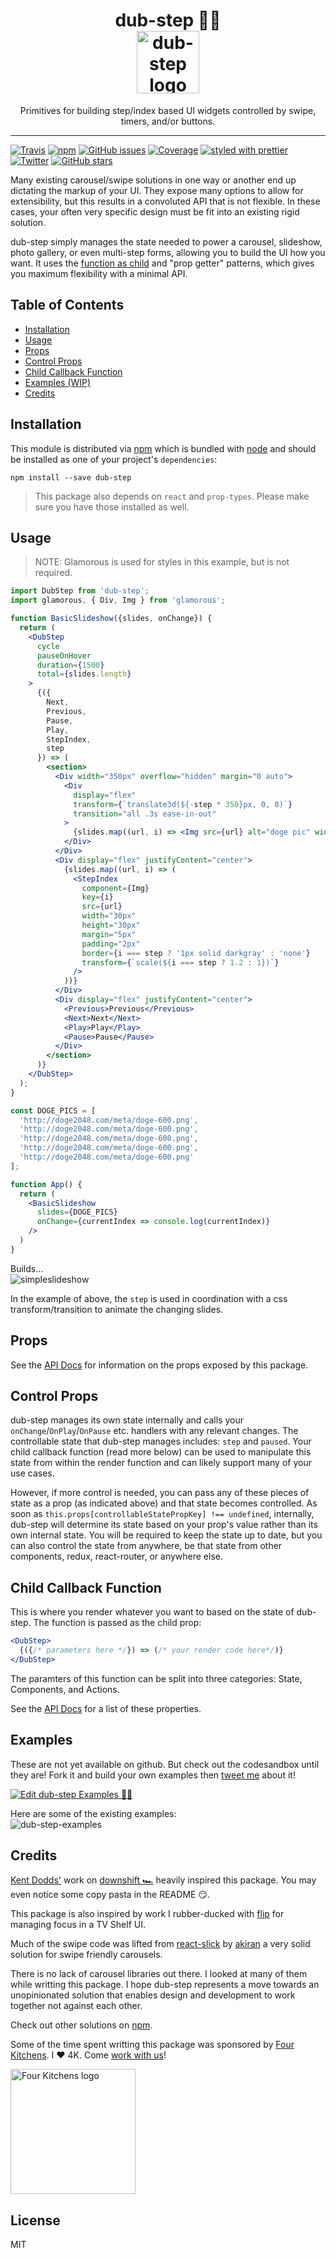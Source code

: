 <h1 align="center">
  dub-step 🕺🏽
    </br>
    <img src="https://user-images.githubusercontent.com/1127238/30524706-690c72e0-9bad-11e7-9feb-4c76f572bdfc.png" alt="dub-step logo" title="dub-step logo" width="100">
</h1>
<p align="center">Primitives for building step/index based UI widgets controlled by swipe, timers, and/or buttons.</p>
<hr />

[![Travis](https://img.shields.io/travis/infiniteluke/dub-step.svg?style=flat-square)](https://travis-ci.org/infiniteluke/dub-step)
[![npm](https://img.shields.io/npm/v/dub-step.svg?style=flat-square)](https://www.npmjs.com/package/dub-step)
[![GitHub issues](https://img.shields.io/github/issues/infiniteluke/dub-step.svg?style=flat-square)](https://github.com/infiniteluke/dub-step/issues)
[![Coverage](https://img.shields.io/coveralls/infiniteluke/dub-step.svg?style=flat-square)]()
[![styled with prettier](https://img.shields.io/badge/styled_with-prettier-ff69b4.svg?style=flat-square)](https://github.com/prettier/prettier)
</br>
[![Twitter](https://img.shields.io/twitter/url/https/github.com/infiniteluke/dub-step.svg?style=social)](https://twitter.com/intent/tweet?text=Step%20through%20an%20index%20with%20style%20with%20dub-step.%20Check%20it%20out!%20https://github.com/infiniteluke/dub-step%20🕺🏽&url=%5Bobject%20Object%5D)
[![GitHub stars](https://img.shields.io/github/stars/infiniteluke/dub-step.svg?style=social&label=Star)](https://github.com/infiniteluke/dub-step/stargazers)

Many existing carousel/swipe solutions in one way or another end up dictating the markup of your UI. They expose many options to allow for extensibility, but this results in a convoluted API that is not flexible. In these cases, your often very specific design must be fit into an existing rigid solution.

dub-step simply manages the state needed to power a carousel, slideshow, photo gallery, or even multi-step forms, allowing you to build the UI how you want. It uses the [function as child](https://medium.com/merrickchristensen/function-as-child-components-5f3920a9ace9) and "prop getter" patterns, which gives you maximum flexibility with a minimal API.

## Table of Contents

* [Installation](#installation)
* [Usage](#usage)
* [Props](#props)
* [Control Props](#control-props)
* [Child Callback Function](#child-callback-function)
* [Examples (WIP)](#examples)
* [Credits](#credits)

## Installation

This module is distributed via [npm](https://www.npmjs.com/package/dub-step) which is bundled with [node](https://nodejs.org) and
should be installed as one of your project's `dependencies`:

```
npm install --save dub-step
```

> This package also depends on `react` and `prop-types`. Please make sure you
> have those installed as well.

## Usage
> NOTE: Glamorous is used for styles in this example, but is not required.

```jsx
import DubStep from 'dub-step';
import glamorous, { Div, Img } from 'glamorous';

function BasicSlideshow({slides, onChange}) {
  return (
    <DubStep
      cycle
      pauseOnHover
      duration={1500}
      total={slides.length}
    >
      {({
        Next,
        Previous,
        Pause,
        Play,
        StepIndex,
        step
      }) => (
        <section>
          <Div width="350px" overflow="hidden" margin="0 auto">
            <Div
              display="flex"
              transform={`translate3d(${-step * 350}px, 0, 0)`}
              transition="all .3s ease-in-out"
            >
              {slides.map((url, i) => <Img src={url} alt="doge pic" width="100%" height="100%" />)}
            </Div>
          </Div>
          <Div display="flex" justifyContent="center">
            {slides.map((url, i) => (
              <StepIndex
                component={Img}
                key={i}
                src={url}
                width="30px"
                height="30px"
                margin="5px"
                padding="2px"
                border={i === step ? '1px solid darkgray' : 'none'}
                transform={`scale(${i === step ? 1.2 : 1})`}
              />
            ))}
          </Div>
          <Div display="flex" justifyContent="center">
            <Previous>Previous</Previous>
            <Next>Next</Next>
            <Play>Play</Play>
            <Pause>Pause</Pause>
          </Div>
        </section>
      )}
    </DubStep>
  );
}

const DOGE_PICS = [
  'http://doge2048.com/meta/doge-600.png',
  'http://doge2048.com/meta/doge-600.png',
  'http://doge2048.com/meta/doge-600.png',
  'http://doge2048.com/meta/doge-600.png',
  'http://doge2048.com/meta/doge-600.png'
];

function App() {
  return (
    <BasicSlideshow
      slides={DOGE_PICS}
      onChange={currentIndex => console.log(currentIndex)}
    />
  )
}
```
Builds...</br>
![simpleslideshow](https://user-images.githubusercontent.com/1127238/30525038-b6b6cd5a-9bb3-11e7-9699-cac9f0bed3d2.gif)

In the example of above, the `step` is used in coordination with a css transform/transition to animate the changing slides.

## Props

See the [API Docs](https://infiniteluke.github.io/dub-step/#dubstepproptypes) for information on the props exposed by this package.

## Control Props

dub-step manages its own state internally and calls your `onChange`/`OnPlay`/`OnPause` etc. handlers with any relevant changes. The controllable state that dub-step manages includes: `step` and `paused`. Your child callback function (read more below) can be used to manipulate this state from within the render function and can likely support many of your use cases.

However, if more control is needed, you can pass any of these pieces of state as a prop (as indicated above) and that state becomes controlled. As soon as `this.props[controllableStatePropKey] !== undefined`, internally, dub-step will determine its state based on your prop's value rather than its own internal state. You will be required to keep the state up to date, but you can also control the state from anywhere, be that state from other components, redux, react-router, or anywhere else.

## Child Callback Function
This is where you render whatever you want to based on the state of dub-step. The function is passed as the child prop:
```jsx
<DubStep>
  {({/* parameters here */}) => (/* your render code here*/)}
</DubStep>
```

The paramters of this function can be split into three categories: State, Components, and Actions.

See the [API Docs](https://infiniteluke.github.io/dub-step/#stateandhelpers) for a list of these properties.

## Examples
These are not yet available on github. But check out the codesandbox until they are! Fork it and build your own examples then [tweet me](https://twitter.com/lukeherrington) about it!

[![Edit dub-step Examples 🕺🏽](https://codesandbox.io/static/img/play-codesandbox.svg)](https://codesandbox.io/s/p5vr4pq897)

Here are some of the existing examples:</br>
![dub-step-examples](https://user-images.githubusercontent.com/1127238/30551187-8d947314-9c4e-11e7-8d73-7d5f131c36ca.gif)


## Credits

[Kent Dodds'](github.com/kentcdodds) work on [downshift 🏎](https://github.com/paypal/downshift/) heavily inspired this package. You may even notice some copy pasta in the README 😏.

This package is also inspired by work I rubber-ducked with [flip](https://github.com/flipactual/) for managing focus in a TV Shelf UI.

Much of the swipe code was lifted from [react-slick](https://github.com/akiran/react-slick/) by [akiran](https://github.com/akiran) a very solid solution for swipe friendly carousels.

There is no lack of carousel libraries out there. I looked at many of them while writting this package. I hope dub-step represents a move towards an unopinionated solution that enables design and development to work together not against each other.

Check out other solutions on [npm](https://www.npmjs.com/search?q=carousel%20swipe%20react&page=1&ranking=optimal).

Some of the time spent writting this package was sponsored by [Four Kitchens](https://www.fourkitchens.com/). I ❤️ 4K. Come [work with us](https://www.fourkitchens.com/careers/)!

<a href="https://www.fourkitchens.com">
  <img src="https://www.fourkitchens.com/wp-content/themes/twentysixteen-4k/img/logos/4k-logo.svg" alt="Four Kitchens logo" title="4K logo" width="200">
</a>

## License
MIT
